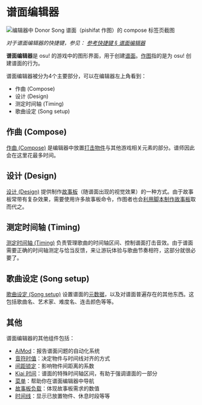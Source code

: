# 谱面编辑器

![编辑器中 Donor Song 谱面（pishifat 作图）的 `compose` 标签页截图](img/compose.jpg)

*对于谱面编辑器的快捷键，参见： [参考快捷键 § 谱面编辑器](/wiki/Client/Keyboard_shortcuts#谱面编辑器)*

**谱面编辑器**是 osu! 的游戏中的图形界面，用于创建[谱面](/wiki/Beatmap)。[作图](/wiki/Beatmapping)指的是为 osu! 创建谱面的行为。

谱面编辑器被分为4个主要部分，可以在编辑器左上角看到：

- 作曲 (Compose)
- 设计 (Design)
- 测定时间轴 (Timing)
- 歌曲设定 (Song setup)

## 作曲 (Compose)

[作曲 (Compose)](/wiki/Client/Beatmap_editor/Compose) 是编辑器中放置[打击物件](/wiki/Gameplay/Hit_object)与其他游戏相关元素的部分。谱师因此会在这里花最多时间。

## 设计 (Design)

[设计 (Design)](/wiki/Client/Beatmap_editor/Design) 提供制作[故事板](/wiki/Storyboard)（随谱面出现的视觉效果）的一种方式。由于故事板常带有复杂效果，需要使用许多故事板命令，作图者也会[利用脚本制作故事板](/wiki/Storyboard/Scripting)取而代之。

## 测定时间轴 (Timing)

[测定时间轴 (Timing)](/wiki/Client/Beatmap_editor/Timing) 负责管理歌曲的时间轴区间、控制谱面打击音效。由于谱面需要正确的时间轴测定与恰当反馈，来让游玩体验与歌曲节奏相符，这部分就很必要了。

## 歌曲设定 (Song setup)

[歌曲设定 (Song setup)](/wiki/Client/Beatmap_editor/Song_setup) 设置谱面的[元数据](/wiki/Client/Beatmap_editor/Song_setup#song-and-map-metadata)，以及对谱面普遍存在的其他东西。这包括歌曲名、艺术家、难度名、连击颜色等等。

## 其他

谱面编辑器的其他组件包括：

- [AiMod](AiMod)：报告谱面问题的自动化系统
- [音符时值](Beat_snap_divisor)：决定物件与时间线对齐的方式
- [间距锁定](Distance_snap)：影响物件间距离的系数
- [Kiai 时间](/wiki/Gameplay/Kiai_time)：谱面的特殊时间轴区间，有助于强调谱面的一部分
- [菜单](Menu)：帮助你在谱面编辑器中导航
- [故事板负载](SB_load)：体现故事板需求的数值
- [时间线](Timelines)：显示已放置物件、休息时段等等
